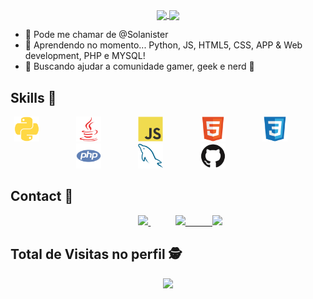 <p aling="center">
  <p align="center">
  <a href="https://github.com/anuraghazra/github-readme-stats">
    <img
      align="center"
      src="https://github-readme-stats.vercel.app/api/top-langs/?username=Solanister&layout=compact"
    />
  </a>
  <a href="https://github.com/anuraghazra/github-readme-stats">
    <img
      align="center"
      height="165"
      src="https://github-readme-stats.vercel.app/api?username=Solanister&count_private=true&show_icons=true&custom_title=Github%20Status&hide=issues"
    />
  </a>
</p>

- 👋 Pode me chamar de @Solanister
- 🌱 Aprendendo no momento... Python, JS, HTML5, CSS, APP & Web development, PHP e MYSQL!
- 💞️ Buscando ajudar a comunidade gamer, geek e nerd 🖖

## Skills :vulcan_salute:
<p align="center">
    <img height = "40" src = "https://raw.githubusercontent.com/devicons/devicon/master/icons/python/python-plain.svg">
    &nbsp;&nbsp;&nbsp;&nbsp;&nbsp;&nbsp;&nbsp;&nbsp;&nbsp;&nbsp;&nbsp;&nbsp;&nbsp;
    <img height = "40" src = "https://raw.githubusercontent.com/devicons/devicon/master/icons/java/java-plain.svg">
    &nbsp;&nbsp;&nbsp;&nbsp;&nbsp;&nbsp;&nbsp;&nbsp;&nbsp;&nbsp;&nbsp;&nbsp;&nbsp;
    <img height = "40" src = "https://raw.githubusercontent.com/devicons/devicon/master/icons/javascript/javascript-original.svg">
    &nbsp;&nbsp;&nbsp;&nbsp;&nbsp;&nbsp;&nbsp;&nbsp;&nbsp;&nbsp;&nbsp;&nbsp;&nbsp;
    <img height = "40" src = "https://raw.githubusercontent.com/devicons/devicon/master/icons/html5/html5-original.svg">
    &nbsp;&nbsp;&nbsp;&nbsp;&nbsp;&nbsp;&nbsp;&nbsp;&nbsp;&nbsp;&nbsp;&nbsp;&nbsp;
    <img height = "40" src = "https://raw.githubusercontent.com/devicons/devicon/master/icons/css3/css3-original.svg">
    &nbsp;&nbsp;&nbsp;&nbsp;&nbsp;&nbsp;&nbsp;&nbsp;&nbsp;&nbsp;&nbsp;&nbsp;&nbsp;
    <img height = "40" src = "https://raw.githubusercontent.com/devicons/devicon/master/icons/php/php-plain.svg">
    &nbsp;&nbsp;&nbsp;&nbsp;&nbsp;&nbsp;&nbsp;&nbsp;&nbsp;&nbsp;&nbsp;&nbsp;&nbsp;
    <img height = "40" src = https://raw.githubusercontent.com/devicons/devicon/master/icons/mysql/mysql-plain.svg>
    &nbsp;&nbsp;&nbsp;&nbsp;&nbsp;&nbsp;&nbsp;&nbsp;&nbsp;&nbsp;&nbsp;&nbsp;&nbsp;
    <img height = "40" src = "https://raw.githubusercontent.com/devicons/devicon/master/icons/github/github-original.svg">
    &nbsp;&nbsp;&nbsp;&nbsp;&nbsp;&nbsp;&nbsp;&nbsp;&nbsp;&nbsp;&nbsp;&nbsp;&nbsp;
    
   ## Contact :envelope_with_arrow:

<p align="center">
    &nbsp;&nbsp;&nbsp;&nbsp;&nbsp;&nbsp;&nbsp;&nbsp;&nbsp;
    <a href="mailto:solanisteroriginal@gmail.com">
        <img src="https://img.shields.io/badge/gmail-D14836?&style=for-the-badge&logo=gmail&logoColor=white&link=mailto:mateusaraujo996@gmail.com">
    </a>
    &nbsp;&nbsp;&nbsp;&nbsp;&nbsp;&nbsp;&nbsp;&nbsp;&nbsp;
    <a href="https://www.linkedin.com/in/gabrielkroehnkesolano">
        <img src="https://img.shields.io/badge/linkedin-%230077B5.svg?&style=for-the-badge&logo=linkedin&logoColor=white&link=mailto:https://www.linkedin.com/in/gabrielkroehnkesolano/">
    &nbsp;&nbsp;&nbsp;&nbsp;&nbsp;&nbsp;&nbsp;&nbsp;&nbsp;
       <a href="https://github.com/Solanister">
        <img  src="https://img.shields.io/badge/github-%23100000.svg?&style=for-the-badge&logo=github&logoColor=white&link=mailto:https://github.com/teteusAraujo">
    </a>
    </a>
</p>

<p align="center">

</p>
 
 ## Total de Visitas no perfil :detective: <br>
 <p align="center"> 
   <img alingn="center" src="https://profile-counter.glitch.me/Solanister/count.svg" />
 </p>

</p>

<!---
Solanister/Solanister is a ✨ special ✨ repository because its `README.md` (this file) appears on your GitHub profile.
You can click the Preview link to take a look at your changes.
--->
